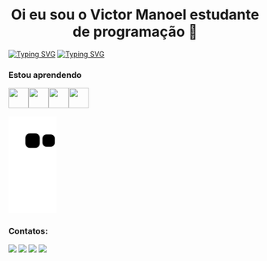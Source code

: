 <h1 align="center">Oi eu sou o Victor Manoel estudante de programação 🖖</h1>

[![Typing SVG](https://readme-typing-svg.herokuapp.com?size=18&color=FFFFFF&center=falso&vCenter=falso&lines=-+%F0%9F%A7%91%E2%80%8D%F0%9F%8E%93Desenvolvimento+de+Sistemas+;-+%F0%9F%93%98Python+Fluente)](https://git.io/typing-svg)
[![Typing SVG](https://readme-typing-svg.herokuapp.com?size=18&color=FFFFFF&center=falso&vCenter=falso&lines=-+%F0%9F%93%98Python+Fluente)](https://git.io/typing-svg)

### Estou aprendendo


<img src="https://cdn.jsdelivr.net/gh/devicons/devicon/icons/python/python-original.svg" width="40" height="40"/><img src="https://cdn.jsdelivr.net/gh/devicons/devicon/icons/mysql/mysql-original.svg" width="40" height="40"/><img src="https://cdn.jsdelivr.net/gh/devicons/devicon/icons/html5/html5-original.svg" width="40" height="40"/><img src="https://cdn.jsdelivr.net/gh/devicons/devicon/icons/css3/css3-original.svg" width="40" height="40"/>    
                  
![Snake animation](https://github.com/mvictorsilva/mvictorsilva/blob/output/github-contribution-grid-snake.svg)

### Contatos:

<div>
<a href="https://discord.gg/CRNcWFXG" target="_blank"><img src="https://img.shields.io/badge/Discord-7289DA?style=for-the-badge&logo=discord&logoColor=white" target="_blank"></a>
<a href="https://www.instagram.com/victor_alvesilva/" target="_blank"><img src="https://img.shields.io/badge/-Instagram-%23E4405F?style=for-the-badge&logo=instagram&logoColor=white" target="_blank"></a>
<a href = "mailto:victormanoel@pydev.com.br"><img src="https://img.shields.io/badge/Gmail-D14836?style=for-the-badge&logo=gmail&logoColor=white" target="_blank"></a>
<a href="https://www.linkedin.com/in/victormanoel-pydev/" target="_blank"><img src="https://img.shields.io/badge/-LinkedIn-%230077B5?style=for-the-badge&logo=linkedin&logoColor=white" target="_blank"></a>   
</div>
